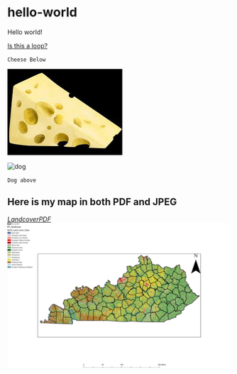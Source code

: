 # hello-world
Hello world!

[Is this a loop?](https://charlestaye.github.io/hello-world/)

    Cheese Below
![Cheese](cheese.jpg)

 ![dog](https://live.staticflickr.com/5482/10342719355_272d0bb456_k.jpg)

    Dog above
## Here is my map in both PDF and JPEG

[*LandcoverPDF*](Layout.pdf)
![LandcoverJPEG](Landcoverjpeg.jpg)